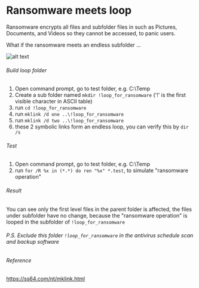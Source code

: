 # Ransomware meets loop

Ransomware encrypts all files and subfolder files in such as Pictures, Documents, and Videos so they cannot be accessed, to panic users. 

What if the ransomware meets an endless subfolder ...

![alt text](https://github.com/eddiechu/Ransomware-meets-loop/blob/main/image/loop1.gif?raw=true)

###### Build loop folder
1. Open command prompt, go to test folder, e.g. C:\Temp
2. Create a sub folder named ``mkdir !loop_for_ransomware`` ('!' is the first visible character in ASCII table)
3. run ``cd !loop_for_ransomware``
4. run ``mklink /d one ..\!loop_for_ransomware``
5. run ``mklink /d two ..\!loop_for_ransomware``
6. these 2 symbolic links form an endless loop, you can verify this by ``dir /s``

###### Test
1. Open command prompt, go to test folder, e.g. C:\Temp
2. run ``for /R %x in (*.*) do ren "%x" *.test``, to simulate "ransomware operation"

###### Result
You can see only the first level files in the parent folder is affected, the files under subfolder have no change, because the "ransomware operation" is looped in the subfolder of ``!loop_for_ransomware``

###### P.S. Exclude this folder ``!loop_for_ransomware`` in the antivirus schedule scan and backup software

###### Reference
https://ss64.com/nt/mklink.html

